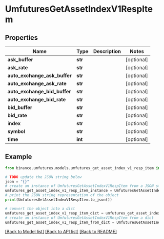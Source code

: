 # UmfuturesGetAssetIndexV1RespItem


## Properties

Name | Type | Description | Notes
------------ | ------------- | ------------- | -------------
**ask_buffer** | **str** |  | [optional] 
**ask_rate** | **str** |  | [optional] 
**auto_exchange_ask_buffer** | **str** |  | [optional] 
**auto_exchange_ask_rate** | **str** |  | [optional] 
**auto_exchange_bid_buffer** | **str** |  | [optional] 
**auto_exchange_bid_rate** | **str** |  | [optional] 
**bid_buffer** | **str** |  | [optional] 
**bid_rate** | **str** |  | [optional] 
**index** | **str** |  | [optional] 
**symbol** | **str** |  | [optional] 
**time** | **int** |  | [optional] 

## Example

```python
from binance.umfutures.models.umfutures_get_asset_index_v1_resp_item import UmfuturesGetAssetIndexV1RespItem

# TODO update the JSON string below
json = "{}"
# create an instance of UmfuturesGetAssetIndexV1RespItem from a JSON string
umfutures_get_asset_index_v1_resp_item_instance = UmfuturesGetAssetIndexV1RespItem.from_json(json)
# print the JSON string representation of the object
print(UmfuturesGetAssetIndexV1RespItem.to_json())

# convert the object into a dict
umfutures_get_asset_index_v1_resp_item_dict = umfutures_get_asset_index_v1_resp_item_instance.to_dict()
# create an instance of UmfuturesGetAssetIndexV1RespItem from a dict
umfutures_get_asset_index_v1_resp_item_from_dict = UmfuturesGetAssetIndexV1RespItem.from_dict(umfutures_get_asset_index_v1_resp_item_dict)
```
[[Back to Model list]](../README.md#documentation-for-models) [[Back to API list]](../README.md#documentation-for-api-endpoints) [[Back to README]](../README.md)


